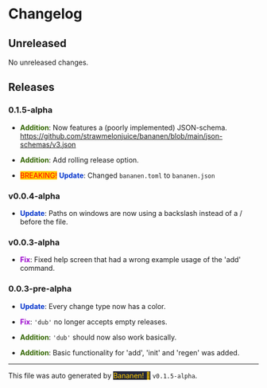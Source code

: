 # Changelog


## Unreleased
            
No unreleased changes.

## Releases




### 0.1.5-alpha
-  **<span style="color: #336600">Addition</span>**: Now features a (poorly implemented) JSON-schema. <https://github.com/strawmelonjuice/bananen/blob/main/json-schemas/v3.json>
-  **<span style="color: #336600">Addition</span>**: Add rolling release option.
- <span style="color: red; background-color: #ffcc00">BREAKING!</span> **<span style="color: #0033cc">Update</span>**: Changed `bananen.toml` to `bananen.json`



### v0.0.4-alpha
-  **<span style="color: #0033cc">Update</span>**: Paths on windows are now using a backslash instead of a / before the file.



### v0.0.3-alpha
-  **<span style="color: #9900cc">Fix</span>**: Fixed help screen that had a wrong example usage of the 'add' command.



### 0.0.3-pre-alpha
-  **<span style="color: #0033cc">Update</span>**: Every change type now has a color.
-  **<span style="color: #9900cc">Fix</span>**: `'dub'` no longer accepts empty releases.
-  **<span style="color: #336600">Addition</span>**: `'dub'` should now also work basically.
-  **<span style="color: #336600">Addition</span>**: Basic functionality for 'add', 'init' and 'regen' was added.


<hr>
            
This file was auto generated by [<span style="background-color: #24273a; color: #ffcc00">Bananen! 🍌</span>](https://github.com/strawmelonjuice/bananen/) `v0.1.5-alpha`.